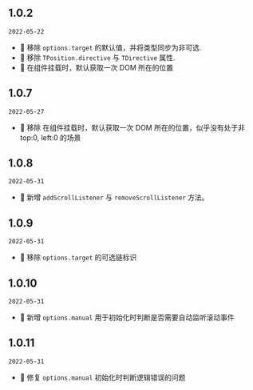 ## 1.0.2

`2022-05-22`

- 🐞 移除 `options.target` 的默认值，并将类型同步为非可选.
- 🐞 移除 `TPosition.directive` 与 `TDirective` 属性.
- 💄 在组件挂载时，默认获取一次 DOM 所在的位置

## 1.0.7

`2022-05-27`

- 🐞 移除 在组件挂载时，默认获取一次 DOM 所在的位置，似乎没有处于非 top:0, left:0 的场景

## 1.0.8

`2022-05-31`

- 💄 新增 `addScrollListener` 与 `removeScrollListener` 方法。

## 1.0.9

`2022-05-31`

- 🐞 移除 `options.target` 的可选链标识

## 1.0.10

`2022-05-31`

- 💄 新增 `options.manual` 用于初始化时判断是否需要自动监听滚动事件

## 1.0.11

`2022-05-31`

- 🐞 修复 `options.manual` 初始化时判断逻辑错误的问题